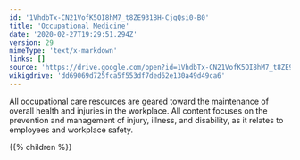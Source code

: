 ```yaml
---
id: '1VhdbTx-CN21VofK5OI8hM7_t8ZE931BH-CjqQsi0-B0'
title: 'Occupational Medicine'
date: '2020-02-27T19:29:51.294Z'
version: 29
mimeType: 'text/x-markdown'
links: []
source: 'https://drive.google.com/open?id=1VhdbTx-CN21VofK5OI8hM7_t8ZE931BH-CjqQsi0-B0'
wikigdrive: 'dd69069d725fca5f553df7ded62e130a49d49ca6'
---
```

All occupational care resources are geared toward the maintenance of overall health and injuries in the workplace. All content focuses on the prevention and management of injury, illness, and disability, as it relates to employees and workplace safety.

{{% children %}}
